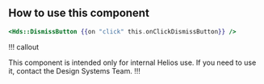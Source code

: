 ## How to use this component

```handlebars
<Hds::DismissButton {{on "click" this.onClickDismissButton}} />
```
!!! callout

This component is intended only for internal Helios use. If you need to use it, contact the Design Systems Team.
!!!

